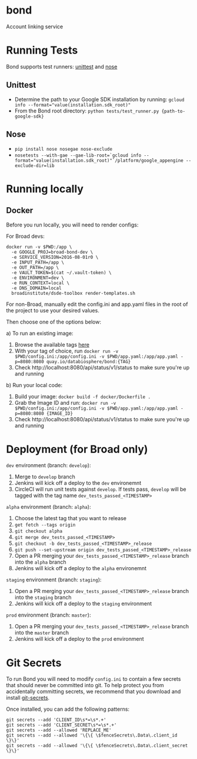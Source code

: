 # bond
Account linking service

# Running Tests

Bond supports test runners: [unittest](https://docs.python.org/2/library/unittest.html) and 
[nose](https://github.com/Trii/NoseGAE) 

## Unittest

* Determine the path to your Google SDK installation by running: `gcloud info --format="value(installation.sdk_root)"`
* From the Bond root directory: `python tests/test_runner.py {path-to-google-sdk}`

## Nose
* `pip install nose nosegae nose-exclude`
* ```nosetests --with-gae --gae-lib-root=`gcloud info --format="value(installation.sdk_root)"`/platform/google_appengine --exclude-dir=lib```

# Running locally

## Docker

Before you run locally, you will need to render configs:

For Broad devs:

```
docker run -v $PWD:/app \
  -e GOOGLE_PROJ=broad-bond-dev \
  -e SERVICE_VERSION=2016-08-01r0 \
  -e INPUT_PATH=/app \
  -e OUT_PATH=/app \
  -e VAULT_TOKEN=$(cat ~/.vault-token) \
  -e ENVIRONMENT=dev \
  -e RUN_CONTEXT=local \
  -e DNS_DOMAIN=local
  broadinstitute/dsde-toolbox render-templates.sh
```
  
For non-Broad, manually edit the config.ini and app.yaml files in the root of the project to use your desired values.

Then choose one of the options below:

a) To run an existing image:

1) Browse the available tags [here](https://quay.io/repository/databiosphere/bond?tag=latest&tab=tags)
2) With your tag of choice, run `docker run -v $PWD/config.ini:/app/config.ini -v $PWD/app.yaml:/app/app.yaml -p=8080:8080 quay.io/databiosphere/bond:{TAG}`
3) Check http://localhost:8080/api/status/v1/status to make sure you're up and running

b) Run your local code:

1) Build your image: `docker build -f docker/Dockerfile .`
2) Grab the Image ID and run: `docker run -v $PWD/config.ini:/app/config.ini -v $PWD/app.yaml:/app/app.yaml -p=8080:8080 {IMAGE_ID}`
3) Check http://localhost:8080/api/status/v1/status to make sure you're up and running

# Deployment (for Broad only)

`dev` environment (branch: `develop`):
1) Merge to `develop` branch
2) Jenkins will kick off a deploy to the `dev` environemnt
3) CircleCI will run unit tests against `develop`. If tests pass, `develop` will be tagged with the tag name `dev_tests_passed_<TIMESTAMP>`

`alpha` environment (branch: `alpha`):
1) Choose the latest tag that you want to release
2) `get fetch --tags origin`
3) `git checkout alpha`
4) `git merge dev_tests_passed_<TIMESTAMP>`
5) `git checkout -b dev_tests_passed_<TIMESTAMP>_release`
6) `git push --set-upstream origin dev_tests_passed_<TIMESTAMP>_release`
7) Open a PR merging your `dev_tests_passed_<TIMESTAMP>_release` branch into the `alpha` branch
8) Jenkins will kick off a deploy to the `alpha` environemnt


`staging` environment (branch: `staging`):
1) Open a PR merging your `dev_tests_passed_<TIMESTAMP>_release` branch into the `staging` branch
2) Jenkins will kick off a deploy to the `staging` environment

`prod` environment (branch: `master`):
1) Open a PR merging your `dev_tests_passed_<TIMESTAMP>_release` branch into the `master` branch
2) Jenkins will kick off a deploy to the `prod` environment

# Git Secrets

To run Bond you will need to modify `config.ini` to contain a few secrets that should never be committed into git.  To 
help protect you from accidentally committing secrets, we recommend that you download and install 
[git-secrets](https://github.com/awslabs/git-secrets).

Once installed, you can add the following patterns:

```
git secrets --add 'CLIENT_ID\s*=\s*.+'
git secrets --add 'CLIENT_SECRET\s*=\s*.+'
git secrets --add --allowed 'REPLACE_ME'
git secrets --add --allowed '\{\{ \$fenceSecrets\.Data\.client_id \}\}'
git secrets --add --allowed '\{\{ \$fenceSecrets\.Data\.client_secret \}\}'
```